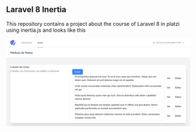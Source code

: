 ## Laravel 8 Inertia
This repository contains a project about the course of Laravel 8 in platzi using inertia.js and looks like this


![alt text][logo]

[logo]: ./app.jpeg "App View"
